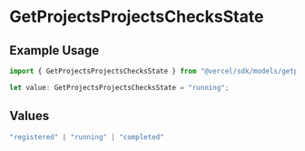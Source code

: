 # GetProjectsProjectsChecksState

## Example Usage

```typescript
import { GetProjectsProjectsChecksState } from "@vercel/sdk/models/getprojectsop.js";

let value: GetProjectsProjectsChecksState = "running";
```

## Values

```typescript
"registered" | "running" | "completed"
```
